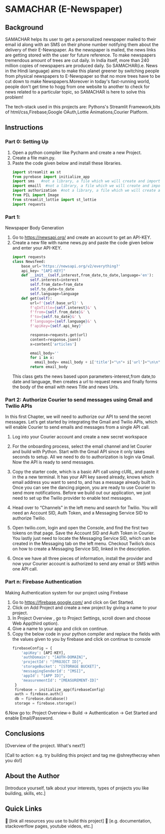 # SAMACHAR (E-Newspaper)

## Background

SAMACHAR helps its user to get a personalized newspaper mailed to their email id along with an SMS on their phone number notifying them about the delivery of their E-Newspaper. As the newspaper is mailed, the news links are getting stored with the user for future reference.
To make newspapers tremendous amount of trees are cut daily. In India itself, more than 240 million copies of newspapers are produced daily. So SAMACHAR(i.e. News in the Hindi language) aims to make this planet greener by switching people from physical newspapers to E-Newspaper so that no more trees have to be cut down to make Newspapers.Moreover in today's fast-running world, people don't get time to hogg from one website to another to check for news related to a particular topic, so SAMACHAR is here to solve this problem!

The tech-stack used in this projects are: Pythons's Streamlit Framework,bits of html/css,Firebase,Google OAuth,Lottie Animations,Courier Platform.


## Instructions



### Part 0: Setting Up

1. Open a python compiler like Pycharm and create a new Project.
2. Create a file main.py.
3. Paste the code given below and install these libraries.
   ```python
   import streamlit as st
   from pyrebase import initialize_app
   import sms   #not a library, a file which we will create and import.
   import emaill  #not a library, a file which we will create and import.
   import authorization  #not a library, a file which we will create and import.
   from PIL import Image
   from streamlit_lottie import st_lottie
   import requests
   ```

### Part 1: 

Newspaper Body Generation
1. Go to https://newsapi.org/ and create an account to get an API-KEY.
2. Create a new file with name news.py and paste the code given below and enter your API-KEY.
   ```python
   import requests
   class Newsfeed:
       base_url='https://newsapi.org/v2/everything?'
       api_key= "[API-KEY]"
       def __init__(self,interest,from_date,to_date,language='en'):
           self.interest=interest
           self.from_date=from_date
           self.to_date=to_date
           self.language=language
       def get(self):
           url=f'{self.base_url}' \
           f'qInTitle={self.interest}&' \
           f'from={self.from_date}&' \
           f'to={self.to_date}&' \
           f'language={self.language}&' \
           f'apiKey={self.api_key}'

           response=requests.get(url)
           content=response.json()
           x=content['articles']

           email_body=''
           for i in x:
             email_body= email_body + i['title']+"\n"+ i['url']+"\n\n"
           return email_body
   ```
   This class gets the news based upon parameters-interest,from date,to date and language, then creates a url to request news and finally forms the body of the email with news Title and news Urls.

### Part 2: Authorize Courier to send messages using Gmail and Twilio APIs
In this first Chapter, we will need to authorize our API to send the secret messages. Let’s get started by integrating the Gmail and Twilio APIs, which will enable Courier to send emails and messages from a single API call.

1. Log into your Courier account and create a new secret workspace
2. For the onboarding process, select the email channel and let Courier and build with Python. Start with the Gmail API since it only takes seconds to setup. All we need to do to authorization is login via Gmail. Now the API is ready to send messages.
3. Copy the starter code, which is a basic API call using cURL, and paste it in the a new terminal. It has your API key saved already, knows which email address you want to send to, and has a message already built in.
Once you can see the dancing pigeon, you are ready to use Courier to send more notifications. Before we build out our application, we just need to set up the Twilio provider to enable text messages.

4. Head over to “Channels" in the left menu and search for Twilio. You will need an Account SID, Auth Token, and a Messaging Service SID to authorize Twilio.
5. Open twilio.com, login and open the Console, and find the first two tokens on that page. Save the Account SID and Auth Token in Courier.
You lastly just need to locate the Messaging Service SID, which can be created in the Messaging tab on the left menu. Checkout Twilio’s docs on how to create a Messaging Service SID, linked in the description.

6. Once we have all three pieces of information, install the provider and now your Courier account is authorized to send any email or SMS within one API call.
 
### Part n: Firebase Authentication

Making Authentication system for our project using Firebase

1. Go to https://firebase.google.com/ and click on Get Started.
2. Click on Add Project and create a new project by giving a name to your project.
3. In Project Overview , go to Project Settings, scroll down and choose Web App(third option).
4. Give a name to your app and click on continue.
5. Copy the below code in your python compiler and replace the fields with the values given to you by firebase and click on continue to console
   ```python
   firebaseConfig = {
       'apiKey': [API-KEY],
       'authDomain': "[AUTH-DOMAIN]",
       'projectId': "[PROJECT ID]",
       'storageBucket': "[STORAGE BUCKET]",
       'messagingSenderId': "[MSI]",
       'appId': "[APP ID]",
       'measurementId': "[MEASUREMENT-ID]"
    }
    firebase = initialize_app(firebaseConfig)
    auth = firebase.auth()
    db = firebase.database()
    storage = firebase.storage()
   ```
6.Now go to: Project Overview-> Build -> Authentication -> Get Started and enable Email/Password.




## Conclusions

[Overview of the project. What's next?]

[Call to action: e.g. try building this project and tag me @shreythecray when you do!]

## About the Author

[Introduce yourself, talk about your interests, types of projects you like building, skills, etc.]

## Quick Links

🔗 [link all resources you use to build this project]
🔗 [e.g. documentation, stackoverflow pages, youtube videos, etc.]
